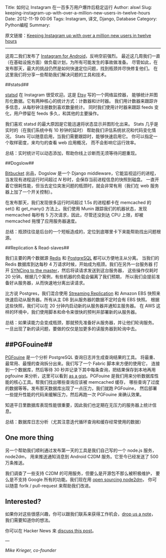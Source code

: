 Title: 如何让 Instagram 在一百多万用户爆炸后稳定运行
Author: alswl
Slug: keeping-instagram-up-with-over-a-million-new-users-in-twelve-hours
Date: 2012-11-19 00:06
Tags: Instagram, 译文, Django, Database
Category: Python编程
Summary: 


原文链接：[Keeping Instagram up with over a million new users in twelve hours][]

----

这周二我们发布了 [Instagram for Android][]，反响空前强烈。
最近这几周我们一直（在基础设施方面）做负载计划，为所有可能发生的事故做准备。
尽管如此，在发布那天，最大的挑战仍然是如何快速定位问题，找到瓶颈并尽快修复他们。
在这里我们将分享一些帮助我们解决问题的工具和技术。

<!-- more -->

##statsd##

[statsd][] 在 Instagram 很受欢迎。这是 [Etsy][] 写的一个网络监控器，
能够统计并图形化数据。它有两种核心的统计方式：计数器和计时器。
我们用计数器来跟踪许多信息，从每秒钟注册数到喜欢数量统计。
同时我们使用计时器来跟踪 feeds 变化，用户停留在 feeds 多久，和其他的主要操作。

我们喜欢 statsd 的最大原因是它能迅速将状态显示并图形化出来。
Stats 几乎是实时的（在我们系统中有 10 秒钟的延时）
帮助我们评估系统状况和代码变化情况。
Stats 可以随意启用，当我们需要跟踪时，能够快速启用它。
你可以指定一个取样密度，来均匀的查看 web 应用概况，
而不会影响它运行效率。

总结：实时统计可以动态添加，帮助你线上诊断而无须等待问题重现。

##Dogslow##

[Bitbucket][] 出品，Dogslow 是一个 Django middleware，它能监视运行的进程，
当发现有进程运行时间超过 *N* 秒时，会保存当前进程信息的快照到磁盘。
一直开着它很耗性能，但当去定位突发问题的瓶颈时，就会非常有用（我们在 web
服务器上加了一个开关控制）。

在发布那天，我们发现很多运行时间超过 1.5s 的进程都卡在 memcached 的 set()
和 get\_many() 方法上。我们使用 Munin 跟踪我们的机器状态，发现 memcached
每秒有 5 万次请求，因此，尽管还没到达 CPU 上限，却被 memcached
拖慢了应用服务器速度。

总结：瓶颈往往是后台的一个短板造成的，定位到底哪里卡下来能帮助找出问题根源。

##Replication & Read-slaves##

我们主要的两个数据源 [Redis][] 和 [PostgreSQL][] 都可以方便地主从分离。
当我们的 Redis 数据库到达每秒 4 万请求时候，开始成为瓶颈。我们在另外一台服务器
打开 [SYNCing to the master][]，然后将读请求发送到这台服务器，
这些操作仅耗时 20 分钟。根据几个案例，有些机器的负载会偏离了我们预期，
所以我们会提前准备好从服务器，从而快速地分离出读请求。

比方说 Postgres，我们混合使用 [Streaming Replication][] 和 Amazon EBS
快照来快速启动从服务器。所有从主 DB 到从服务器的数据不定时会有 EBS 快照。
根据这些快照，我们可以在 20 分钟内启动新的从服务器并通知主服务器。
在 AWS 这样的环境中，我们使用脚本和命令来很快的预判并部署新的从服务器。

总结：如果读能力会变成瓶颈，那就预先准备好从服务器，并让他们轮询服务。
一旦出现了新的读问题，要做的仅仅是加更多的读服务器到轮询中去。

##PGFouine##
--------

[PGFouine][] 是一个分析 PostgreSQL 查询日志并生成查询结果的工具。
将最重、最常用、最慢的查询拆分出来。我们写了一个 Fabric 脚本来方便的使用它，
连接到一个数据库，然后等待 30 秒并记录下其中每条查询，把结果保存到本地再用
pgfouine 来分析，这里可以看到 [as a gist][]。PGFouine
是我们用来分析数据库性能的核心工具。帮我们找出哪些查询应该被 memcached 缓存，
哪些查询了过度的数据等等。发布那天数据库出现了一点压力，我们就跑 PGFouine，
然后部署一些提升性能的代码来缓解压力，然后再跑一次 PGFouine 来确认效果。

知道平日里数据库表现性能很重要，因此我们也定期在无压力的服务器上统计信息。

总结：数据库日志分析（尤其注意迭代循环查询和缓存经常使用的数据）

One more thing
--------------

另一个帮助我们顺利通过发布第一天的工具是我们自己写的一个 node.js 服务，node2dm，
用来推送通知消息到 Android C2DM 服务。它至今已经发送了 500 万条推送。

我们调查了一些支持 C2DM 的可用服务，但要么是开源包不那么被积极维护，
要么是不支持 Google 所有的功能。我们现在用 [open sourcing node2dm][]，
你可以随意 forlk / pull-request 来帮助我们改进。

Interested?
-----------

如果你对这些很感兴趣，你可以跟我们联系来获得工作机会，[drop us a note][]，
我们需要知道你的想法。

你可以在 Hacker News 来 [discuss this post][]。

—

*Mike Krieger, co-founder*

[Keeping Instagram up with over a million new users in twelve hours]: http://instagram-engineering.tumblr.com/post/20541814340/keeping-instagram-up-with-over-a-million-new-users-in
[Instagram for Android]: https://play.google.com/store/apps/details?id=com.instagram.android
[statsd]: http://github.com/etsy/statsd/
[Etsy]: http://github.com/etsy/
[Bitbucket]: http://blog.bitbucket.org/2011/05/17/tracking-slow-requests-with-dogslow/
[Redis]: http://redis.io
[PostgreSQL]: http://postgresql.org/
[SYNCing to the master]: http://redis.io/topics/replication
[Streaming Replication]: http://wiki.postgresql.org/wiki/Streaming_Replication
[PGFouine]: http://pgfouine.projects.postgresql.org/
[as a gist]: https://gist.github.com/2307647
[open sourcing node2dm]: http://github.com/Instagram/node2dm
[drop us a note]: http://instagram.jobscore.com/jobs/instagram/engineer/bXctey0Oir4kCZeJe4bk1X
[discuss this post]: http://news.ycombinator.com/item?id=3804351
